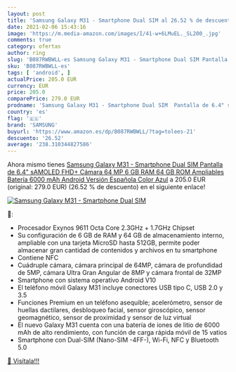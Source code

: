 ```yaml
---
layout: post
title: 'Samsung Galaxy M31 - Smartphone Dual SIM al 26.52 % de descuento'
date: 2021-02-06 15:43:16
image: 'https://m.media-amazon.com/images/I/41-w+6LMuEL._SL200_.jpg'
comments: true
category: ofertas
author: ring
slug: 'B087RWBWLL-es Samsung Galaxy M31 - Smartphone Dual SIM Pantalla de 6.4"...'
sku: 'B087RWBWLL-es'
tags: [ 'android', ]
actualPrice: 205.0 EUR
currency: EUR
price: 205.0
comparePrice: 279.0 EUR
prodname: 'Samsung Galaxy M31 - Smartphone Dual SIM  Pantalla de 6.4" sAMOLED FHD+  Cámara 64 MP  6 GB RAM  64 GB ROM Ampliables  Batería 6000 mAh  Android  Versión Española  Color Azul'
country: 'es'
flag: '🇪🇸'
brand: 'SAMSUNG'
buyurl: 'https://www.amazon.es/dp/B087RWBWLL/?tag=tolees-21'
descuento: '26.52'
average: '238.310344827586'
---
```


Ahora mismo tienes [Samsung Galaxy M31 - Smartphone Dual SIM  Pantalla de 6.4" sAMOLED FHD+  Cámara 64 MP  6 GB RAM  64 GB ROM Ampliables  Batería 6000 mAh  Android  Versión Española  Color Azul](https://www.amazon.es/dp/B087RWBWLL/?tag=tolees-21) a 205.0 EUR (original: 279.0 EUR) (26.52 %  de descuento) en el siguiente enlace!

[![Samsung Galaxy M31 - Smartphone Dual SIM](https://m.media-amazon.com/images/I/41-w+6LMuEL._SL200_.jpg)](https://www.amazon.es/dp/B087RWBWLL/?tag=tolees-21)

🔎:

- Procesador Exynos 9611 Octa Core 2.3GHz + 1.7GHz Chipset
- Su configuración de 6 GB de RAM y 64 GB de almacenamiento interno, ampliable con una tarjeta MicroSD hasta 512GB, permite poder almacenar gran cantidad de contenidos y archivos en tu smartphone
- Contiene NFC
- Cuádruple cámara, cámara principal de 64MP, cámara de profundidad de 5MP, cámara Ultra Gran Angular de 8MP y cámara frontal de 32MP
- Smartphone con sistema operativo Android V10
- El teléfono móvil Galaxy M31 incluye conectores USB tipo C, USB 2.0 y 3.5
- Funciones Premium en un teléfono asequible; acelerómetro, sensor de huellas dactilares, desbloqueo facial, sensor giroscópico, sensor geomagnético, sensor de proximidad y sensor de luz virtual
- El nuevo Galaxy M31 cuenta con una batería de iones de litio de 6000 mAh de alto rendimiento, con función de carga rápida móvil de 15 vatios
- Smartphone con Dual-SIM (Nano-SIM -4FF-), Wi-Fi, NFC y Bluetooth 5.0

[🛒 Visítala!!!](https://www.amazon.es/dp/B087RWBWLL/?tag=tolees-21)
